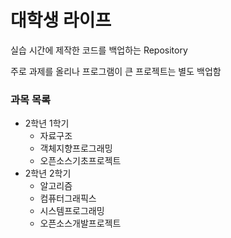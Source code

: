 # 대학생 라이프
실습 시간에 제작한 코드를 백업하는 Repository

주로 과제를 올리나 프로그램이 큰 프로젝트는 별도 백업함

### 과목 목록
* 2학년 1학기
    * 자료구조
    * 객체지향프로그래밍
    * 오픈소스기초프로젝트
* 2학년 2학기
    * 알고리즘
    * 컴퓨터그래픽스
    * 시스템프로그래밍
    * 오픈소스개발프로젝트
